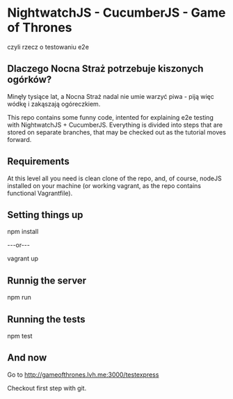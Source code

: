 # NightwatchJS - CucumberJS - Game of Thrones
czyli rzecz o testowaniu e2e

## Dlaczego Nocna Straż potrzebuje kiszonych ogórków?
Minęły tysiące lat, a Nocna Straż nadal nie umie warzyć piwa - piją więc wódkę i zakąszają ogóreczkiem.

This repo contains some funny code, intented for explaining e2e testing with NightwatchJS + CucumberJS. Everything is divided into steps that are stored on separate branches, that may be checked out as the tutorial moves forward.

## Requirements
At this level all you need is clean clone of the repo, and, of course, nodeJS installed on your machine (or working vagrant, as the repo contains functional Vagrantfile).

## Setting things up

npm install

---or---

vagrant up

## Runnig the server
npm run

## Running the tests
npm test

## And now

Go to http://gameofthrones.lvh.me:3000/testexpress

Checkout first step with git.
